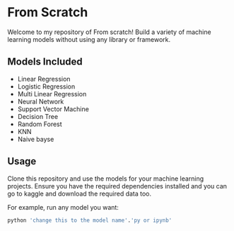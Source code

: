 # From Scratch

Welcome to my repository of From scratch! Build a variety of machine learning models without using any library or framework.

## Models Included

- Linear Regression
- Logistic Regression
- Multi Linear Regression
- Neural Network
- Support Vector Machine 
- Decision Tree
- Random Forest
- KNN
- Naive bayse

## Usage

Clone this repository and use the models for your machine learning projects. Ensure you have the required dependencies installed and you can go to kaggle and download the required data too.

For example, run any model you want:

```bash
python 'change this to the model name'.'py or ipynb'

